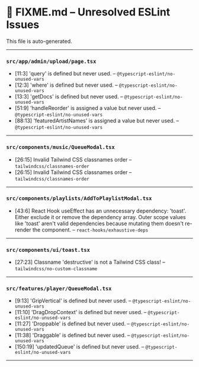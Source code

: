 # 🚧 FIXME.md – Unresolved ESLint Issues

This file is auto-generated.

---
### `src/app/admin/upload/page.tsx`
- [11:3] 'query' is defined but never used. – `@typescript-eslint/no-unused-vars`
- [12:3] 'where' is defined but never used. – `@typescript-eslint/no-unused-vars`
- [13:3] 'getDocs' is defined but never used. – `@typescript-eslint/no-unused-vars`
- [51:9] 'handleReorder' is assigned a value but never used. – `@typescript-eslint/no-unused-vars`
- [88:13] 'featuredArtistNames' is assigned a value but never used. – `@typescript-eslint/no-unused-vars`

---
### `src/components/music/QueueModal.tsx`
- [26:15] Invalid Tailwind CSS classnames order – `tailwindcss/classnames-order`
- [26:15] Invalid Tailwind CSS classnames order – `tailwindcss/classnames-order`

---
### `src/components/playlists/AddToPlaylistModal.tsx`
- [43:6] React Hook useEffect has an unnecessary dependency: 'toast'. Either exclude it or remove the dependency array. Outer scope values like 'toast' aren't valid dependencies because mutating them doesn't re-render the component. – `react-hooks/exhaustive-deps`

---
### `src/components/ui/toast.tsx`
- [27:23] Classname 'destructive' is not a Tailwind CSS class! – `tailwindcss/no-custom-classname`

---
### `src/features/player/QueueModal.tsx`
- [9:13] 'GripVertical' is defined but never used. – `@typescript-eslint/no-unused-vars`
- [11:10] 'DragDropContext' is defined but never used. – `@typescript-eslint/no-unused-vars`
- [11:27] 'Droppable' is defined but never used. – `@typescript-eslint/no-unused-vars`
- [11:38] 'Draggable' is defined but never used. – `@typescript-eslint/no-unused-vars`
- [150:19] 'updatedQueue' is defined but never used. – `@typescript-eslint/no-unused-vars`

---
